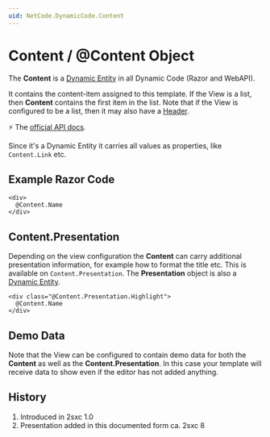 ```yaml
---
uid: NetCode.DynamicCode.Content
---
```


# Content / @Content Object

The **Content** is a [Dynamic Entity](xref:NetCode.DynamicData.DynamicEntity) in all Dynamic Code (Razor and WebAPI). 

It contains the content-item assigned to this template. If the View is a list, then **Content** contains the first item in the list. Note that if the View is configured to be a list, then it may also have a [Header](xref:NetCode.DynamicCode.Header).

⚡ The [official API docs](xref:ToSic.Sxc.Code.IDynamicCode.Content).

Since it's a Dynamic Entity it carries all values as properties, like `Content.Link` etc. 

## Example Razor Code

```razor
<div>
  @Content.Name
</div>
```

## Content.Presentation

Depending on the view configuration the **Content** can carry additional presentation information, for example how to format the title etc. This is available on `Content.Presentation`. The **Presentation** object is also a [Dynamic Entity](xref:NetCode.DynamicData.DynamicEntity). 

```razor
<div class="@Content.Presentation.Highlight">
  @Content.Name
</div>
```

## Demo Data

Note that the View can be configured to contain demo data for both the **Content** as well as the **Content.Presentation**. In this case your template will receive data to show even if the editor has not added anything. 

## History

1. Introduced in 2sxc 1.0
1. Presentation added in this documented form ca. 2sxc 8